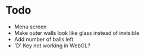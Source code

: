 # Todo
 * Menu screen
 * Make outer walls look like glass instead of invisible
 * Add number of balls left
 * 'D' Key not working in WebGL?

